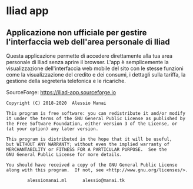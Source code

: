 # Iliad app  #
## Applicazione non ufficiale per gestire l'interfaccia web dell'area personale di Iliad

Questa applicazione permette di accedere direttamente alla tua area personale di Iliad senza aprire il browser. L'app è semplicemente la visualizzazione dell'interfaccia web mobile del sito con le stesse funzioni come la visualizzazione del credito e dei consumi, i dettagli sulla tariffa, la gestione della segreteria telefonica e le ricariche. 

SourceForge: https://iliad-app.sourceforge.io

	Copyright (C) 2018-2020  Alessio Manai

 	This program is free software: you can redistribute it and/or modify
 	it under the terms of the GNU General Public License as published by
 	the Free Software Foundation, either version 3 of the License, or
 	(at your option) any later version.
	
 	This program is distributed in the hope that it will be useful,
	but WITHOUT ANY WARRANTY; without even the implied warranty of
	MERCHANTABILITY or FITNESS FOR A PARTICULAR PURPOSE.  See the
 	GNU General Public License for more details.
	
	You should have received a copy of the GNU General Public License
	along with this program.  If not, see <http://www.gnu.org/licenses/>.

 			alessiomanai.ml      alessio@manai.tk

